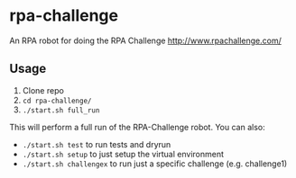 # rpa-challenge
An RPA robot for doing the RPA Challenge http://www.rpachallenge.com/

## Usage
1. Clone repo
2. `cd rpa-challenge/`
3. `./start.sh full_run`

This will perform a full run of the RPA-Challenge robot.
You can also:
* `./start.sh test` to run tests and dryrun
* `./start.sh setup` to just setup the virtual environment
* `./start.sh challengex` to run just a specific challenge (e.g. challenge1)